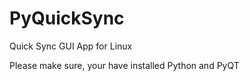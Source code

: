 # PyQuickSync
Quick Sync GUI App for Linux

Please make sure, your have installed Python and PyQT


